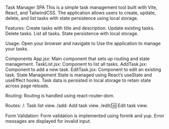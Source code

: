 Task Manager SPA
This is a simple task management tool built with Vite, React, and TailwindCSS. The application allows users to create, update, delete, and list tasks with state persistence using local storage.

Features:
Create tasks with title and description.
Update existing tasks.
Delete tasks.
List all tasks.
State persistence with local storage.

Usage:
Open your browser and navigate to 
Use the application to manage your tasks.

Components
App.jsx: Main component that sets up routing and state management.
TaskList.jsx: Component to list all tasks.
AddTask.jsx: Component to add a new task.
EditTask.jsx: Component to edit an existing task.
State Management
State is managed using React’s useState and useEffect hooks.
Task data is persisted in local storage to retain state across page reloads.

Routing:
Routing is handled using react-router-dom.

Routes:
/: Task list view.
/add: Add task view.
/edit/:id: Edit task view.

Form Validation:
Form validation is implemented using formik and yup.
Error messages are displayed for invalid input.

